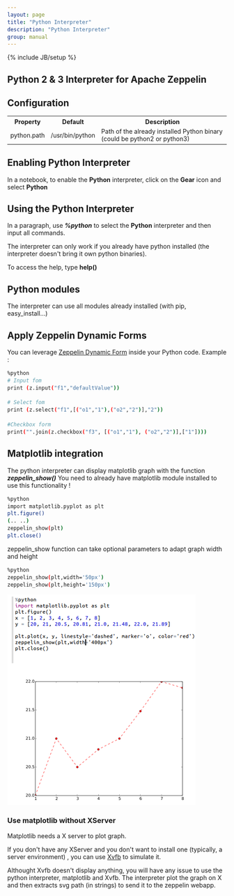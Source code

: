 ```yaml
---
layout: page
title: "Python Interpreter"
description: "Python Interpreter"
group: manual
---
```

{% include JB/setup %}

## Python 2 & 3 Interpreter for Apache Zeppelin

## Configuration
<table class="table-configuration">
  <tr>
    <th>Property</th>
    <th>Default</th>
    <th>Description</th>
  </tr>
  <tr>
    <td>python.path</td>
    <td>/usr/bin/python</td>
    <td>Path of the already installed Python binary (could be python2 or python3)</td>
  </tr>
</table>

## Enabling Python Interpreter

In a notebook, to enable the **Python** interpreter, click on the **Gear** icon and select **Python**

## Using the Python Interpreter

In a paragraph, use **_%python_** to select the **Python** interpreter and then input all commands.

The interpreter can only work if you already have python installed (the interpreter doesn't bring it own python binaries).

To access the help, type **help()**

## Python modules
The interpreter can use all modules already installed (with pip, easy_install...)

## Apply Zeppelin Dynamic Forms
You can leverage [Zeppelin Dynamic Form]({{BASE_PATH}}/manual/dynamicform.html) inside your Python code.
Example :
```bash
%python
# Input fom
print (z.input("f1","defaultValue"))

# Select fom
print (z.select("f1",[("o1","1"),("o2","2")],"2"))

#Checkbox form
print("".join(z.checkbox("f3", [("o1","1"), ("o2","2")],["1"])))
```

## Matplotlib integration
 The python interpreter can display matplotlib graph with the function **_zeppelin_show()_**
 You need to already have matplotlib module installed to use this functionality !
 ```bash
%python
import matplotlib.pyplot as plt
plt.figure()
(.. ..)
zeppelin_show(plt)
plt.close()
```
zeppelin_show function can take optional parameters to adapt graph width and height
 ```bash
%python
zeppelin_show(plt,width='50px')
zeppelin_show(plt,height='150px')
```

[![pythonmatplotlib](/docs/interpreter/screenshots/pythonMatplotlib.png)](/docs/interpreter/screenshots/pythonMatplotlib.png)

### Use matplotlib without XServer

Matplotlib needs a X server to plot graph.

If you don't have any XServer and you don't want to install one (typically, a server environment) , you can use [Xvfb](http://www.x.org/archive/X11R7.6/doc/man/man1/Xvfb.1.xhtml) to simulate it.

Althought Xvfb doesn't display anything, you will have any issue to use the python interpreter, matplotlib and Xvfb. The interpreter plot the graph on X and then extracts svg path (in strings) to send it to the zeppelin webapp.